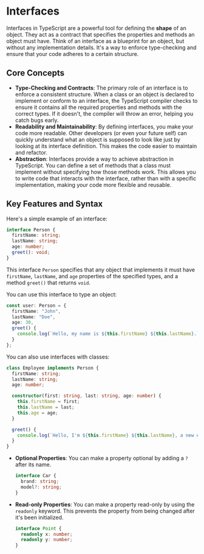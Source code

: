 # Interfaces

Interfaces in TypeScript are a powerful tool for defining the **shape** of an object. They act as a contract that specifies the properties and methods an object must have. Think of an interface as a blueprint for an object, but without any implementation details. It's a way to enforce type-checking and ensure that your code adheres to a certain structure.️

## Core Concepts

  * **Type-Checking and Contracts**: The primary role of an interface is to enforce a consistent structure. When a class or an object is declared to implement or conform to an interface, the TypeScript compiler checks to ensure it contains all the required properties and methods with the correct types. If it doesn't, the compiler will throw an error, helping you catch bugs early.
  * **Readability and Maintainability**: By defining interfaces, you make your code more readable. Other developers (or even your future self) can quickly understand what an object is supposed to look like just by looking at its interface definition. This makes the code easier to maintain and refactor.
  * **Abstraction**: Interfaces provide a way to achieve abstraction in TypeScript. You can define a set of methods that a class must implement without specifying how those methods work. This allows you to write code that interacts with the interface, rather than with a specific implementation, making your code more flexible and reusable.

## Key Features and Syntax

Here's a simple example of an interface:

```typescript
interface Person {
  firstName: string;
  lastName: string;
  age: number;
  greet(): void;
}
```

This interface `Person` specifies that any object that implements it must have `firstName`, `lastName`, and `age` properties of the specified types, and a method `greet()` that returns `void`.

You can use this interface to type an object:

```typescript
const user: Person = {
  firstName: "John",
  lastName: "Doe",
  age: 30,
  greet() {
    console.log(`Hello, my name is ${this.firstName} ${this.lastName}.`);
  }
};
```

You can also use interfaces with classes:

```typescript
class Employee implements Person {
  firstName: string;
  lastName: string;
  age: number;

  constructor(first: string, last: string, age: number) {
    this.firstName = first;
    this.lastName = last;
    this.age = age;
  }

  greet() {
    console.log(`Hello, I'm ${this.firstName} ${this.lastName}, a new employee.`);
  }
}
```

  * **Optional Properties**: You can make a property optional by adding a `?` after its name.

    ```typescript
    interface Car {
      brand: string;
      model?: string;
    }
    ```

  * **Read-only Properties**: You can make a property read-only by using the `readonly` keyword. This prevents the property from being changed after it's been initialized.

    ```typescript
    interface Point {
      readonly x: number;
      readonly y: number;
    }
    ```